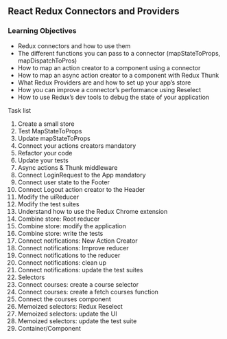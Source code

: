 ## React Redux Connectors and Providers
### Learning Objectives

- Redux connectors and how to use them
- The different functions you can pass to a connector (mapStateToProps, mapDispatchToPros)
- How to map an action creator to a component using a connector
- How to map an async action creator to a component with Redux Thunk
- What Redux Providers are and how to set up your app’s store
- How you can improve a connector’s performance using Reselect
- How to use Redux’s dev tools to debug the state of your application

Task list

1. Create a small store
2. Test MapStateToProps
3. Update mapStateToProps
4. Connect your actions creators
mandatory
5. Refactor your code
6. Update your tests
7. Async actions & Thunk middleware
8. Connect LoginRequest to the App
mandatory
9. Connect user state to the Footer
10. Connect Logout action creator to the Header
11. Modify the uiReducer
12. Modify the test suites
13. Understand how to use the Redux Chrome extension
14. Combine store: Root reducer
15. Combine store: modify the application
16. Combine store: write the tests
17. Connect notifications: New Action Creator
18. Connect notifications: Improve reducer
19. Connect notifications to the reducer
20. Connect notifications: clean up
21. Connect notifications: update the test suites
22. Selectors
23. Connect courses: create a course selector
24. Connect courses: create a fetch courses function
25. Connect the courses component
26. Memoized selectors: Redux Reselect
27. Memoized selectors: update the UI
28. Memoized selectors: update the test suite
29. Container/Component

